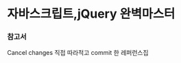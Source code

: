 # 자바스크립트,jQuery 완벽마스터

<H3>참고서</H3>Cancel changes
직접 따라적고 commit 한 레퍼런스집</
![06776987](https://user-images.githubusercontent.com/66085260/124489872-6ca97f80-ddec-11eb-991d-2f227342b254.jpg)
